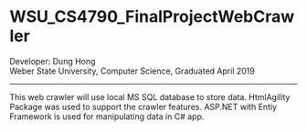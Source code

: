 # WSU_CS4790_FinalProjectWebCrawler
Developer: 
Dung Hong<br/>
Weber State University,
Computer Science,
Graduated April 2019
*********************************************
This web crawler will use local MS SQL database to store data. HtmlAgility Package was used to support the crawler features. ASP.NET with Entiy Framework is used for manipulating data in C# app.
